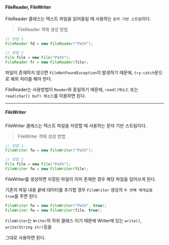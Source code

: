#### FileReader, FileWriter

FileReader 클래스는 텍스트 파일을 읽어들일 때 사용하는 `문자 기반 스트림`이다.

> FileReader 객체 생성 방법

```java
// 방법 1
FileReader fd = new FileReader("Path");

// 방법 2
File file = new File("Path");
FileReader fr = new FileReader(file);
```

파일이 존재하지 않으면 `FileNotFoundException`이 발생하기 때문에, `try-catch`문으로 예외 처리를 해야 한다.

FileReader는 사용방법이 `Reader`와 동일하기 때문에, `read()메소드` 또는 `read(char[] buf) 메소드`를 이용하면 된다.

---

##### FileWriter

FileWriter 클래스는 텍스트 파일을 저장할 때 사용하는 문자 기반 스트림이다.

> FileWriter 객체 생성 방법

```java
// 방법 1
FileWriter fw = new FileWriter("Path");

// 방법 2
File file = new File("Path");
FileWriter fw = new FileWriter(file);
```

FileWriter를 생성하면 지정된 파일이 이미 존재한 경우 해당 파일을 덮어쓰게 된다.

기존의 파일 내용 끝에 데이터를 추가할 경우 `FileWriter` 생성자 `두 번째 매개값을 true`를 주면 된다.

```java
FileWriter fw = new FileWriter("Path", true);
FileWriter fw = new FileWriter(file, true);
```

`FileWriter`는 `Writer`의 하위 클래스 이기 때문에 Writer에 있는 `write()`, `write(String str)`등을

그대로 사용하면 된다.